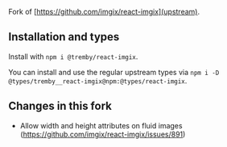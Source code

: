 Fork of [https://github.com/imgix/react-imgix](upstream).

## Installation and types

Install with `npm i @tremby/react-imgix`.

You can install and use the regular upstream types via `npm i -D @types/tremby__react-imgix@npm:@types/react-imgix`.

## Changes in this fork

- Allow width and height attributes on fluid images (https://github.com/imgix/react-imgix/issues/891)
